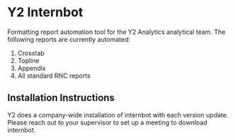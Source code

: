 # Y2 Internbot

Formatting report automation tool for the Y2 Analytics analytical team. The following reports are currently automated:

1. Crosstab
2. Topline
3. Appendix
4. All standard RNC reports

## Installation Instructions

Y2 does a company-wide installation of internbot with each version update. Please reach out to your supervisor to set up
a meeting to download internbot.